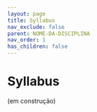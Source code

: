 ```yaml
---
layout: page
title: Syllabus
nav_exclude: false
parent: NOME-DA-DISCIPLINA
nav_order: 1
has_children: false
---
```


# Syllabus

(em construção)
